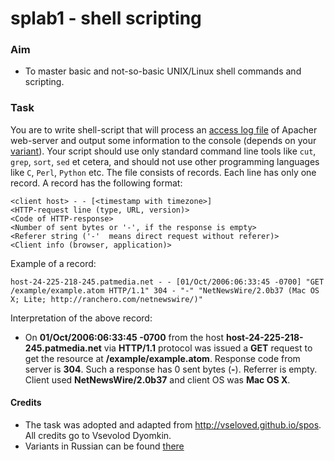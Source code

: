 # splab1 - shell scripting

### Aim
- To master basic and not-so-basic UNIX/Linux shell commands and scripting.

### Task

You are to write shell-script that will process an [access log file](http://vseloved.github.io/spos/log.txt.zip) of Apacher web-server and output some information to the console (depends on your [variant](./variants)). Your script should use only standard command line tools like `cut`, `grep`, `sort`, `sed` et cetera, and should not use other programming languages like `C`, `Perl`, `Python` etc. The file consists of records. Each line has only one record. A record has the following format:

```
<client host> - - [<timestamp with timezone>] 
<HTTP-request line (type, URL, version)>
<Code of HTTP-response>
<Number of sent bytes or '-', if the response is empty>
<Referer string ('-'  means direct request without referer)>
<Client info (browser, application)>
```

Example of a record:
```
host-24-225-218-245.patmedia.net - - [01/Oct/2006:06:33:45 -0700] "GET /example/example.atom HTTP/1.1" 304 - "-" "NetNewsWire/2.0b37 (Mac OS X; Lite; http://ranchero.com/netnewswire/)"
```
Interpretation of the above record:
* On **01/Oct/2006:06:33:45 -0700** from the host **host-24-225-218-245.patmedia.net** via **HTTP/1.1** protocol
was issued a **GET** request to get the resource at **/example/example.atom**. Response code from server is **304**. Such a response has 0 sent bytes (**-**). Referrer is empty. Client used **NetNewsWire/2.0b37** and client OS was **Mac OS X**.

#### Credits
* The task was adopted and adapted from http://vseloved.github.io/spos. All credits go to Vsevolod Dyomkin.
* Variants in Russian can be found [there](http://vseloved.github.io/pdf/var-sh-ru.pdf)
